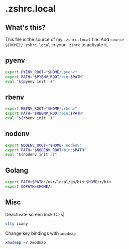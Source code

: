 # .zshrc.local

## What's this?

This file is the source of my `.zshrc.local` file.
Add `source ${HOME}/.zshrc.local` in your `.zshrc` to activate it.

## pyenv

```zsh
export PYENV_ROOT="$HOME/.pyenv"
export PATH="$PYENV_ROOT/bin:$PATH"
eval "$(pyenv init -)"
```

## rbenv

```zsh
export RBENV_ROOT="$HOME/.rbenv"
export PATH="$RBENV_ROOT/bin:$PATH"
eval "$(rbenv init -)"
```

## nodenv

```zsh
export NODENV_ROOT="$HOME/.nodenv"
export PATH="$NODENV_ROOT/bin:$PATH"
eval "$(nodenv init -)"
```

## Golang

```zsh
export PATH=$PATH:/usr/local/go/bin:$HOME/r/bin
export GOPATH=$HOME/r
```

## Misc

Deactivate screen lock (C-s)
```zsh
stty ixany
```

Change key bindings with `xmodmap`

```zsh
xmodmap ~/.Xmodmap
```
